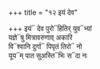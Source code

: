 +++
title = "१२ इयं देव"

+++
इयं᳓ देव पुरो᳓हितिर् युव᳓भ्यां  
यज्ञे᳓षु मित्रावरुणाव् अकारि  
वि᳓श्वानि दुर्गा᳓ पिपृतं तिरो᳓ नो  
यूय᳓म् पात सुअस्ति᳓भिः स᳓दा नः